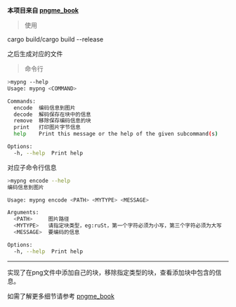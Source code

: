 **本项目来自 [pngme_book](https://github.com/jrdngr/pngme_book)**
> 使用

cargo build/cargo build --release

之后生成对应的文件

> 命令行

```bash
>mypng --help
Usage: mypng <COMMAND>

Commands:
  encode  编码信息到图片
  decode  解码保存在块中的信息
  remove  移除保存编码信息的块
  print   打印图片字节信息
  help    Print this message or the help of the given subcommand(s)

Options:
  -h, --help  Print help
```
对应子命令行信息
```bash
>mypng encode --help
编码信息到图片

Usage: mypng encode <PATH> <MYTYPE> <MESSAGE>

Arguments:
  <PATH>     图片路径
  <MYTYPE>   请指定块类型，eg:ruSt，第一个字符必须为小写，第三个字符必须为大写
  <MESSAGE>  要编码的信息

Options:
  -h, --help  Print help
```

---
实现了在png文件中添加自己的块，移除指定类型的块，查看添加块中包含的信息。

如需了解更多细节请参考 [pngme_book](https://github.com/jrdngr/pngme_book)